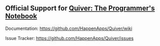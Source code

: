 ## Official Support for [Quiver: The Programmer's Notebook](https://itunes.apple.com/app/quiver-programmers-notebook/id866773894?mt=12)

Documentation: https://github.com/HappenApps/Quiver/wiki

Issue Tracker: https://github.com/HappenApps/Quiver/issues
